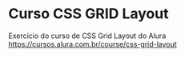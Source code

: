 # Curso CSS GRID Layout

Exercício do curso de CSS Grid Layout do Alura <https://cursos.alura.com.br/course/css-grid-layout>